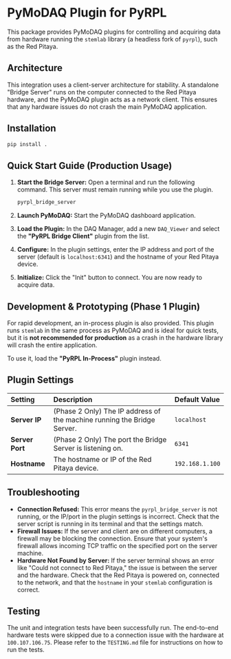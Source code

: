 # PyMoDAQ Plugin for PyRPL

This package provides PyMoDAQ plugins for controlling and acquiring data from hardware running the `stemlab` library (a headless fork of `pyrpl`), such as the Red Pitaya.

## Architecture

This integration uses a client-server architecture for stability. A standalone "Bridge Server" runs on the computer connected to the Red Pitaya hardware, and the PyMoDAQ plugin acts as a network client. This ensures that any hardware issues do not crash the main PyMoDAQ application.

## Installation

```bash
pip install .
```

## Quick Start Guide (Production Usage)

1.  **Start the Bridge Server:** Open a terminal and run the following command. This server must remain running while you use the plugin.
    ```bash
    pyrpl_bridge_server
    ```

2.  **Launch PyMoDAQ:** Start the PyMoDAQ dashboard application.

3.  **Load the Plugin:** In the DAQ Manager, add a new `DAQ_Viewer` and select the **"PyRPL Bridge Client"** plugin from the list.

4.  **Configure:** In the plugin settings, enter the IP address and port of the server (default is `localhost:6341`) and the hostname of your Red Pitaya device.

5.  **Initialize:** Click the "Init" button to connect. You are now ready to acquire data.

## Development & Prototyping (Phase 1 Plugin)

For rapid development, an in-process plugin is also provided. This plugin runs `stemlab` in the same process as PyMoDAQ and is ideal for quick tests, but it is **not recommended for production** as a crash in the hardware library will crash the entire application.

To use it, load the **"PyRPL In-Process"** plugin instead.

## Plugin Settings

| Setting | Description | Default Value |
| :--- | :--- | :--- |
| **Server IP** | (Phase 2 Only) The IP address of the machine running the Bridge Server. | `localhost` |
| **Server Port** | (Phase 2 Only) The port the Bridge Server is listening on. | `6341` |
| **Hostname** | The hostname or IP of the Red Pitaya device. | `192.168.1.100` |

## Troubleshooting

*   **Connection Refused:** This error means the `pyrpl_bridge_server` is not running, or the IP/port in the plugin settings is incorrect. Check that the server script is running in its terminal and that the settings match.
*   **Firewall Issues:** If the server and client are on different computers, a firewall may be blocking the connection. Ensure that your system's firewall allows incoming TCP traffic on the specified port on the server machine.
*   **Hardware Not Found by Server:** If the server terminal shows an error like "Could not connect to Red Pitaya," the issue is between the server and the hardware. Check that the Red Pitaya is powered on, connected to the network, and that the `hostname` in your `stemlab` configuration is correct.

## Testing

The unit and integration tests have been successfully run. The end-to-end hardware tests were skipped due to a connection issue with the hardware at `100.107.106.75`. Please refer to the `TESTING.md` file for instructions on how to run the tests.
